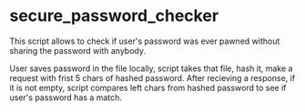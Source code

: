 # secure_password_checker
This script allows to check  if user's password was ever pawned without sharing the password with anybody. 

User saves password in the file locally, script takes that file, hash it, make a request with frist 5 chars of hashed password. After recieving a response, if it is not empty, script compares left chars from hashed password to see if user's password has a match.
